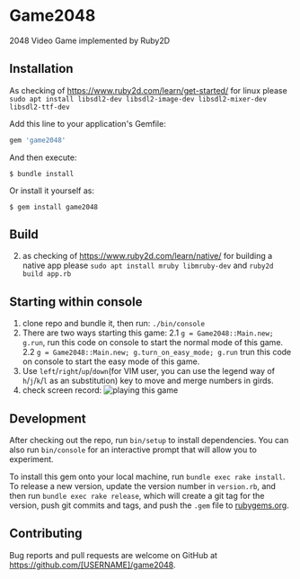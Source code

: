 # Game2048
2048 Video Game implemented by Ruby2D


## Installation
As checking of https://www.ruby2d.com/learn/get-started/ for linux please `sudo apt install libsdl2-dev libsdl2-image-dev libsdl2-mixer-dev libsdl2-ttf-dev`

Add this line to your application's Gemfile:

```ruby
gem 'game2048'
```

And then execute:

    $ bundle install

Or install it yourself as:

    $ gem install game2048


## Build
2. as checking of https://www.ruby2d.com/learn/native/ for building a native app please `sudo apt install mruby libmruby-dev` and `ruby2d build app.rb`


## Starting within console
1. clone repo and bundle it, then run: `./bin/console`
2. There are two ways starting this game:
2.1 `g = Game2048::Main.new; g.run`, run this code on console to start the normal mode of this game.
2.2 `g = Game2048::Main.new; g.turn_on_easy_mode; g.run` trun this code on console to start the easy mode of this game.
3. Use `left`/`right`/`up`/`down`(for VIM user, you can use the legend way of `h`/`j`/`k`/`l` as an substitution) key to move and merge numbers in girds.
4. check screen record:
![playing this game](https://github.com/yanyingwang/game2048/tree/master/screenrecording/playing.gif)



## Development
After checking out the repo, run `bin/setup` to install dependencies. You can also run `bin/console` for an interactive prompt that will allow you to experiment.

To install this gem onto your local machine, run `bundle exec rake install`. To release a new version, update the version number in `version.rb`, and then run `bundle exec rake release`, which will create a git tag for the version, push git commits and tags, and push the `.gem` file to [rubygems.org](https://rubygems.org).

## Contributing

Bug reports and pull requests are welcome on GitHub at https://github.com/[USERNAME]/game2048.

